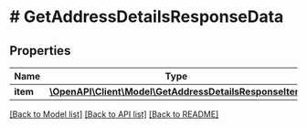 # # GetAddressDetailsResponseData

## Properties

Name | Type | Description | Notes
------------ | ------------- | ------------- | -------------
**item** | [**\OpenAPI\Client\Model\GetAddressDetailsResponseItem**](GetAddressDetailsResponseItem.md) |  |

[[Back to Model list]](../../README.md#models) [[Back to API list]](../../README.md#endpoints) [[Back to README]](../../README.md)
